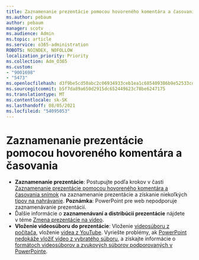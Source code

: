 ```yaml
---
title: Zaznamenanie prezentácie pomocou hovoreného komentára a časovania
ms.author: pebaum
author: pebaum
manager: scotv
ms.audience: Admin
ms.topic: article
ms.service: o365-administration
ROBOTS: NOINDEX, NOFOLLOW
localization_priority: Priority
ms.collection: Adm_O365
ms.custom:
- "9001698"
- "5473"
ms.openlocfilehash: d3f9be5cd50abc2c06934933ceb1ea1c685409386b9e52533cde3d55a4042e37
ms.sourcegitcommit: b5f7da89a650d2915dc652449623c78be6247175
ms.translationtype: MT
ms.contentlocale: sk-SK
ms.lasthandoff: 08/05/2021
ms.locfileid: "54095053"
---
```

# <a name="record-a-presentation-with-narration-and-timing"></a>Zaznamenanie prezentácie pomocou hovoreného komentára a časovania

- **Zaznamenanie prezentácie**: Postupujte podľa krokov v časti [Zaznamenanie prezentácie pomocou hovoreného komentára a časovania snímok](https://support.office.com/article/Record-a-slide-show-with-narration-and-slide-timings-0B9502C6-5F6C-40AE-B1E7-E47D8741161C) na zaznamenanie prezentácie a získanie niekoľkých [tipov na nahrávanie](https://support.office.com/article/Record-a-slide-show-with-narration-and-slide-timings-0B9502C6-5F6C-40AE-B1E7-E47D8741161C#OfficeVersion=Web).
**Poznámka**: PowerPoint pre web nepodporuje zaznamenávanie prezentácií. 
- Ďalšie informácie o **zaznamenávaní a distribúcii prezentácie** nájdete v téme [Zmena prezentácie na video](https://support.office.com/article/Turn-your-presentation-into-a-video-C140551F-CB37-4818-B5D4-3E30815C3E83).
- **Vloženie videosúboru do prezentácie**: Vloženie [videosúboru z počítača](https://support.office.com/article/insert-and-play-a-video-file-from-your-computer-f3fcbd3e-5f86-4320-8aea-31bff480ed02), vloženie [videa z YouTube](https://support.office.com/article/Insert-a-video-from-YouTube-or-another-site-8340ec69-4cee-4fe1-ab96-4849154bc6db).  Vyriešte problémy, ak [PowerPoint nedokáže vložiť video z vybratého súboru](https://support.office.com/article/PowerPoint-cannot-insert-a-video-from-the-selected-file-acd46430-9e0c-4dca-9484-19cf0afdde7c), a získajte informácie o [formátoch videosúborov a zvukových súborov podporovaných v PowerPointe](https://support.office.com/article/video-and-audio-file-formats-supported-in-powerpoint-d8b12450-26db-4c7b-a5c1-593d3418fb59).
